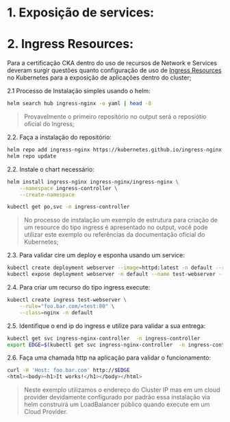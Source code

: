 # 1. Exposição de services:

# 2. Ingress Resources:

Para a certificação CKA dentro do uso de recursos de Network e Services deveram surgir questões quanto configuração de uso de [Ingress Resources](https://kubernetes.io/docs/concepts/services-networking/ingress/) no Kubernetes para a exposição de aplicações dentro do cluster;

2.1 Processo de Instalação simples usando o helm:

```sh
helm search hub ingress-nginx -o yaml | head -8
```
> Provavelmente o primeiro repositório no output será o reposiótio oficial do Ingress;

2.2. Faça a instalação do repositório:

```sh
helm repo add ingress-nginx https://kubernetes.github.io/ingress-nginx
helm repo update
```

2.2. Instale o chart necessário:

```sh
helm install ingress-nginx ingress-nginx/ingress-nginx \
    --namespace ingress-controller \
    --create-namespace

kubectl get po,svc -n ingress-controller
```

> No processo de instalação um exemplo de estrutura para criação de um resource do tipo ingress é apresentado no output, você pode utilizar este exemplo ou referências da documentação oficial do Kubernetes;

2.3. Para validar cire um deploy e esponha usando um service:

```sh
kubectl create deployment webserver --image=httpd:latest -n default --replicas=2 
kubectl expose deployment webserver -n default --name test-webserver --port=80
```

2.4. Para criar um recurso do tipo ingress execute:

```sh
kubectl create ingress test-webserver \
    --rule="foo.bar.com/=test:80" \
    --class=nginx -n default
```

2.5. Identifique o end ip do ingress e utilize para validar a sua entrega:

```sh
kubectl get svc ingress-nginx-controller  -n ingress-controller 
export EDGE=$(kubectl get svc ingress-nginx-controller  -n ingress-controller -o jsonpath='{.spec.clusterIP}')
```

2.6. Faça uma chamada http na aplicação para validar o funcionamento:

```sh
curl -H 'Host: foo.bar.com' http://$EDGE
<html><body><h1>It works!</h1></body></html>
```

> Neste exemplo utilizamos o endereço do Cluster IP mas em um cloud provider devidamente configurado por padrão essa instalação via helm construirá um LoadBalancer público quando execute em um Cloud Provider.